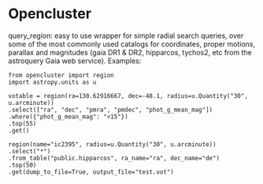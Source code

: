 # Opencluster

query_region: easy to use wrapper for simple radial search queries, over some of the most commonly used catalogs for coordinates, proper motions, parallax and magnitudes (gaia DR1 & DR2, hipparcos, tychos2, etc from the astroquery Gaia web service). Examples:
```
from opencluster import region
import astropy.units as u

votable = region(ra=130.62916667, dec=-48.1, radius=u.Quantity("30", u.arcminute))
.select(["ra", "dec", "pmra", "pmdec", "phot_g_mean_mag"])
.where({"phot_g_mean_mag": "<15"})
.top(55)
.get()

region(name="ic2395", radius=u.Quantity("30", u.arcminute))
.select("*")
.from_table("public.hipparcos", ra_name="ra", dec_name="de")
.top(50)
.get(dump_to_file=True, output_file="test.vot")
```
